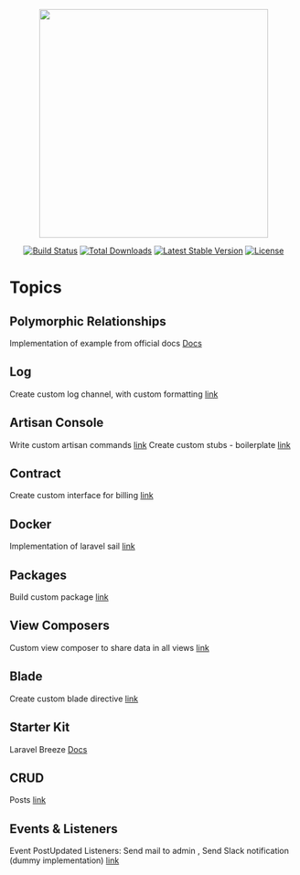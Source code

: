 <p align="center"><a href="https://laravel.com" target="_blank"><img src="https://raw.githubusercontent.com/laravel/art/master/logo-lockup/5%20SVG/2%20CMYK/1%20Full%20Color/laravel-logolockup-cmyk-red.svg" width="400"></a></p>

<p align="center">
<a href="https://travis-ci.org/laravel/framework"><img src="https://travis-ci.org/laravel/framework.svg" alt="Build Status"></a>
<a href="https://packagist.org/packages/laravel/framework"><img src="https://img.shields.io/packagist/dt/laravel/framework" alt="Total Downloads"></a>
<a href="https://packagist.org/packages/laravel/framework"><img src="https://img.shields.io/packagist/v/laravel/framework" alt="Latest Stable Version"></a>
<a href="https://packagist.org/packages/laravel/framework"><img src="https://img.shields.io/packagist/l/laravel/framework" alt="License"></a>
</p>

# Topics

## Polymorphic Relationships
Implementation of example from official docs [Docs](https://laravel.com/docs/8.x/eloquent-relationships#polymorphic-relationships)
## Log
Create custom log channel, with custom formatting  [link](https://github.com/johnazar/laravel-by-topics/tree/main/app)

## Artisan Console
Write custom artisan commands [link](https://github.com/johnazar/laravel-by-topics/tree/main/app/Console/JohnCommands)
Create custom stubs - boilerplate [link](https://github.com/johnazar/laravel-by-topics/tree/main/stubs)
## Contract
Create custom interface for billing  [link](https://github.com/johnazar/laravel-by-topics/tree/main/app/Billing)
## Docker
Implementation of laravel sail [link](https://github.com/johnazar/laravel-by-topics/tree/main/docker)

## Packages
Build custom package [link](https://github.com/johnazar/laravel-by-topics/tree/main/app/Packages/Azarj/mypackage)

## View Composers
Custom view composer to share data in all views [link](https://github.com/johnazar/laravel-by-topics/blob/main/app/Providers/ViewTestServiceProvider.php)

## Blade
Create custom blade directive [link](https://github.com/johnazar/laravel-by-topics/blob/main/app/Providers/AppServiceProvider.php)

## Starter Kit
Laravel Breeze [Docs](https://laravel.com/docs/8.x/starter-kits#laravel-breeze)

## CRUD
Posts [link](https://github.com/johnazar/laravel-by-topics/blob/main/app/Http/Controllers/PostController.php)

## Events & Listeners
Event PostUpdated
Listeners: 
Send mail to admin , 
Send Slack notification (dummy implementation)
[link](https://github.com/johnazar/laravel-by-topics/blob/main/app/Providers/EventServiceProvider.php)